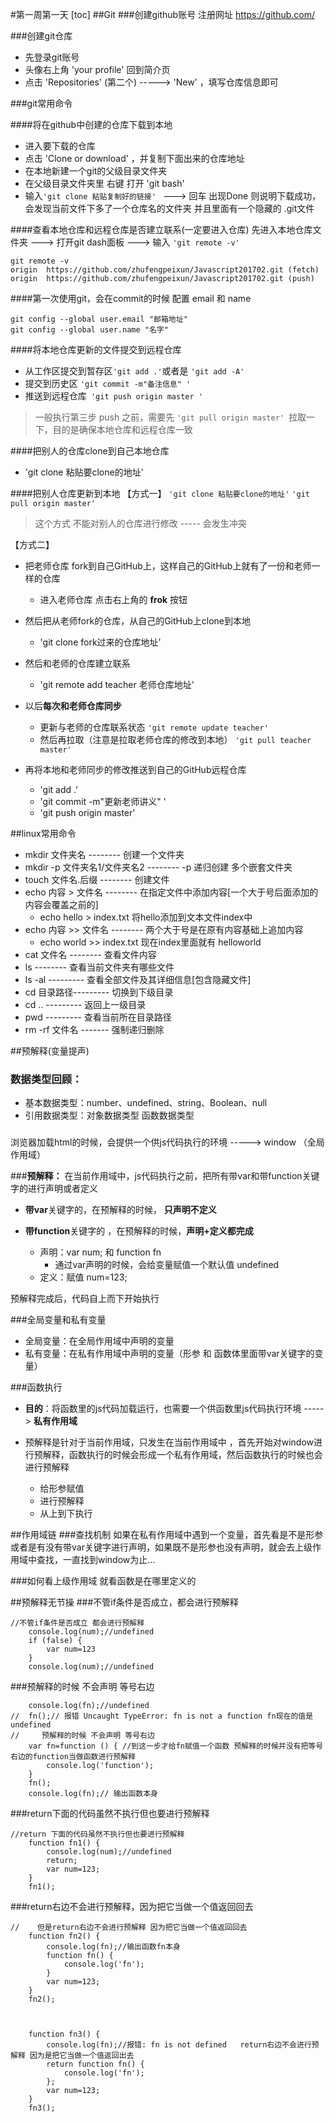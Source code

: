 #第一周第一天
[toc]
##Git
###创建github账号
注册网址  https://github.com/

###创建git仓库
- 先登录git账号
- 头像右上角 'your profile' 回到简介页
- 点击 'Repositories' (第二个) -----> 'New' ，填写仓库信息即可

###git常用命令

####将在github中创建的仓库下载到本地
- 进入要下载的仓库
- 点击 'Clone or   download' ，并复制下面出来的仓库地址
- 在本地新建一个git的父级目录文件夹
- 在父级目录文件夹里 右键 打开 'git bash'  
- 输入`'git clone 粘贴复制好的链接' ` ---> 回车  出现Done 则说明下载成功，会发现当前文件下多了一个仓库名的文件夹 并且里面有一个隐藏的 .git文件

####查看本地仓库和远程仓库是否建立联系(一定要进入仓库)
先进入本地仓库文件夹 ---> 打开git dash面板 ---> 输入 `'git remote -v' `

```
git remote -v
origin  https://github.com/zhufengpeixun/Javascript201702.git (fetch)
origin  https://github.com/zhufengpeixun/Javascript201702.git (push)

```

####第一次使用git，会在commit的时候 配置 email 和 name
```
git config --global user.email "邮箱地址"
git config --global user.name "名字"
```

####将本地仓库更新的文件提交到远程仓库
- 从工作区提交到暂存区` 'git add .' `或者是 `'git add -A'`
- 提交到历史区 `'git commit -m"备注信息" '`
- 推送到远程仓库` 'git push origin master '`
> 一般执行第三步 push 之前，需要先 `'git pull origin master' `拉取一下，目的是确保本地仓库和远程仓库一致

####把别人的仓库clone到自己本地仓库
- 'git clone 粘贴要clone的地址'

####把别人仓库更新到本地
【方式一】
`'git clone 粘贴要clone的地址'`
`'git pull origin master'`
> 这个方式 不能对别人的仓库进行修改 -----  会发生冲突

【方式二】
- 把老师仓库 fork到自己GitHub上，这样自己的GitHub上就有了一份和老师一样的仓库
	- 进入老师仓库  点击右上角的 **frok** 按钮
- 然后把从老师fork的仓库，从自己的GitHub上clone到本地
	- 'git clone  fork过来的仓库地址'
- 然后和老师的仓库建立联系
	- 'git remote add teacher 老师仓库地址'

- 以后**每次和老师仓库同步**
	- 更新与老师的仓库联系状态 `'git remote update teacher'`
	- 然后再拉取（注意是拉取老师仓库的修改到本地） `'git pull teacher master'`

- 再将本地和老师同步的修改推送到自己的GitHub远程仓库
	- 'git add .'
	- 'git commit -m"更新老师讲义" '
	- 'git push origin master'


##linux常用命令

- mkdir 文件夹名  -------- 创建一个文件夹 
- mkdir -p 文件夹名1/文件夹名2 -------- -p 递归创建  多个嵌套文件夹
- touch 文件名.后缀  -------- 创建文件
- echo 内容 > 文件名  -------- 在指定文件中添加内容[一个大于号后面添加的内容会覆盖之前的]
	- echo hello > index.txt  将hello添加到文本文件index中
- echo 内容 >> 文件名  -------- 两个大于号是在原有内容基础上追加内容
	- echo world >> index.txt  现在index里面就有 helloworld
- cat 文件名  -------- 查看文件内容
- ls -------- 查看当前文件夹有哪些文件
- ls -al  --------- 查看全部文件及其详细信息[包含隐藏文件]
- cd 目录路径--------- 切换到下级目录
- cd ..  --------- 返回上一级目录
- pwd  ---------  查看当前所在目录路径
- rm -rf 文件名 -------  强制递归删除


##预解释(变量提声)

### 数据类型回顾：
- 基本数据类型：number、undefined、string、Boolean、null
- 引用数据类型：对象数据类型  函数数据类型

###
 浏览器加载html的时候，会提供一个供js代码执行的环境 -----> window （全局作用域）

###**预解释：**
在当前作用域中，js代码执行之前，把所有带var和带function关键字的进行声明或者定义

- **带var**关键字的，在预解释的时候， **只声明不定义**
- **带function**关键字的 ，在预解释的时候，**声明+定义都完成**

	- 声明：var num; 和 function fn  
		- 通过var声明的时候，会给变量赋值一个默认值 undefined
	- 定义：赋值  num=123; 

预解释完成后，代码自上而下开始执行

###全局变量和私有变量
- 全局变量：在全局作用域中声明的变量
- 私有变量：在私有作用域中声明的变量（形参 和 函数体里面带var关键字的变量）

###函数执行
- **目的**：将函数里的js代码加载运行，也需要一个供函数里js代码执行环境 -----> **私有作用域**


- 预解释是针对于当前作用域，只发生在当前作用域中 ，首先开始对window进行预解释，函数执行的时候会形成一个私有作用域，然后函数执行的时候也会进行预解释
	-	给形参赋值
	-	进行预解释
	-	从上到下执行

##作用域链
###查找机制
如果在私有作用域中遇到一个变量，首先看是不是形参或者是有没有带var关键字进行声明，如果既不是形参也没有声明，就会去上级作用域中查找，一直找到window为止...

###如何看上级作用域
就看函数是在哪里定义的

##预解释无节操
###不管if条件是否成立，都会进行预解释
```
//不管if条件是否成立 都会进行预解释
    console.log(num);//undefined
    if (false) {
        var num=123
    }
    console.log(num);//undefined
```

###预解释的时候 不会声明 等号右边
```
	console.log(fn);//undefined
//  fn();// 报错 Uncaught TypeError: fn is not a function fn现在的值是undefined
//     预解释的时候 不会声明 等号右边
    var fn=function () { //到这一步才给fn赋值一个函数 预解释的时候并没有把等号右边的function当做函数进行预解释
        console.log('function');
    }
    fn();
    console.log(fn);// 输出函数本身
```

###return下面的代码虽然不执行但也要进行预解释
```
//return 下面的代码虽然不执行但也要进行预解释
    function fn1() {
        console.log(num);//undefined
        return;
        var num=123;
    }
    fn1();
```

###return右边不会进行预解释，因为把它当做一个值返回回去
```
//    但是return右边不会进行预解释 因为把它当做一个值返回回去
    function fn2() {
        console.log(fn);//输出函数fn本身
        function fn() {
            console.log('fn');
        }
        var num=123;
    }
    fn2();



    function fn3() {
        console.log(fn);//报错: fn is not defined   return右边不会进行预解释 因为是把它当做一个值返回出去
        return function fn() {
            console.log('fn');
        };
        var num=123;
    }
    fn3();
```
